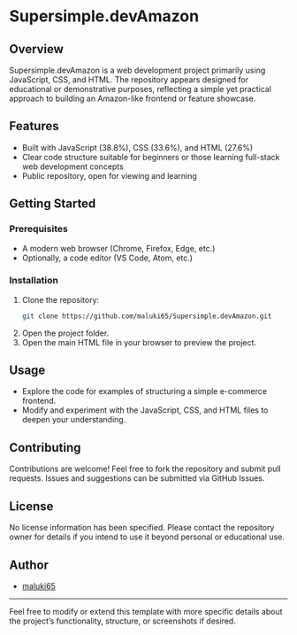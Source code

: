 # Supersimple.devAmazon

## Overview

Supersimple.devAmazon is a web development project primarily using JavaScript, CSS, and HTML. The repository appears designed for educational or demonstrative purposes, reflecting a simple yet practical approach to building an Amazon-like frontend or feature showcase.

## Features

- Built with JavaScript (38.8%), CSS (33.6%), and HTML (27.6%)
- Clear code structure suitable for beginners or those learning full-stack web development concepts
- Public repository, open for viewing and learning

## Getting Started

### Prerequisites

- A modern web browser (Chrome, Firefox, Edge, etc.)
- Optionally, a code editor (VS Code, Atom, etc.)

### Installation

1. Clone the repository:
   ```bash
   git clone https://github.com/maluki65/Supersimple.devAmazon.git
   ```
2. Open the project folder.
3. Open the main HTML file in your browser to preview the project.

## Usage

- Explore the code for examples of structuring a simple e-commerce frontend.
- Modify and experiment with the JavaScript, CSS, and HTML files to deepen your understanding.

## Contributing

Contributions are welcome! Feel free to fork the repository and submit pull requests. Issues and suggestions can be submitted via GitHub Issues.

## License

No license information has been specified. Please contact the repository owner for details if you intend to use it beyond personal or educational use.

## Author

- [maluki65](https://github.com/maluki65)

---

Feel free to modify or extend this template with more specific details about the project’s functionality, structure, or screenshots if desired.
